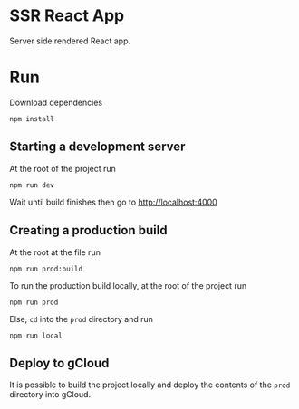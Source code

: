 # SSR React App

Server side rendered React app.

# Run

Download dependencies

    npm install

## Starting a development server
At the root of the project run

    npm run dev

Wait until build finishes then go to [http://localhost:4000](http://localhost:4000)

## Creating a production build
At the root at the file run 

    npm run prod:build

To run the production build locally, at the root of the project run

    npm run prod

Else, `cd` into the `prod` directory and run

    npm run local

## Deploy to gCloud

It is possible to build the project locally and deploy the contents of the `prod` directory into gCloud.